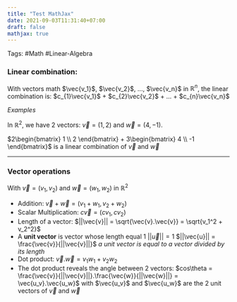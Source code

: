 ```yaml
---
title: "Test MathJax"
date: 2021-09-03T11:31:40+07:00
draft: false
mathjax: true
---
```


Tags: #Math #Linear-Algebra

### Linear combination:
With vectors math $\vec{v_1}$, $\vec{v_2}$, ..., $\vec{v_n}$ in $\mathbb{R}^n$, the linear combination is: $c_{1}\vec{v_1}$ + $c_{2}\vec{v_2}$ + ... + $c_{n}\vec{v_n}$

*Examples*

In $\mathbb{R}^2$, we have 2 vectors: $\vec{v} = (1,2)$ and $\vec{w} = (4,-1)$.

$2\begin{bmatrix} 1 \\ 2 \end{bmatrix} + 3\begin{bmatrix} 4 \\ -1 \end{bmatrix}$  is a linear combination of $\vec{v}$ and $\vec{w}$

---
### Vector operations

With $\vec{v}=(v_1, v_2)$ and $\vec{w}=(w_1, w_2)$ in $\mathbb{R}^2$

- Addition: $\vec{v} + \vec{w} = (v_1 + w_1, v_2 + w_2)$
- Scalar Multiplication: $c\vec{v} = (cv_1, cv_2)$
- Length of a vector: $||\vec{v}|| = \sqrt{\vec{v}.\vec{v}} = \sqrt{v_1^2 + v_2^2}$
- A **unit vector** is vector whose length equal 1
$||\vec{u}|| = 1$
 $||\vec{u}|| = \frac{\vec{v}}{||\vec{v}||}$  *a unit vector is equal to a vector divided by its length*
 - Dot product: $\vec{v}.\vec{w} = v_1w_1 + v_2w_2$
 - The dot product reveals the angle between 2 vectors: $cos\theta = \frac{\vec{v}}{||\vec{v}||}.\frac{\vec{w}}{||\vec{w}||} = \vec{u_v}.\vec{u_w}$ with $\vec{u_v}$ and $\vec{u_w}$ are the 2 unit vectors of $\vec{v}$ and $\vec{w}$
